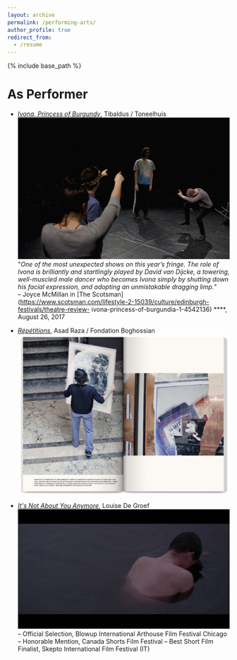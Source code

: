 ```yaml
---
layout: archive
permalink: /performing-arts/
author_profile: true
redirect_from:
  - /resume
---
```


{% include base_path %}

As Performer
======
* *[Ivona, Princess of Burgundy](https://www.toneelhuis.be/nl/programma/yvonne-prinses-van-bourgondie/)*, Tibaldus / Toneelhuis
[<img src="../images/yvonne.jpg" alt="hi" class="inline"/>](https://www.youtube.com/watch?v=f4gJX02zeQo) <br/>
"*One of the most unexpected shows on this year’s fringe. The role of Ivona is brilliantly and startlingly played by David van Dijcke, a towering, well-muscled male dancer who becomes Ivona simply by shutting down his facial expression, and adopting an unmistakable dragging limp.*"<br/>
&ndash; Joyce McMillan in [The Scotsman](https://www.scotsman.com/lifestyle-2-15039/culture/edinburgh-festivals/theatre-review- ivona-princess-of-burgundia-1-4542136) \*\*\*\*, August 26, 2017

* *[Répétitions](https://www.villaempain.com/en/exhibitions/past-exhibitions/repetition/)*, Asad Raza / Fondation Boghossian
[<img src="../images/repetitions.jpg" alt="hi" class="inline"/>](https://www.youtube.com/watch?v=G-sKmcCwpBk) <br/>


* *[It's Not About You Anymore](http://www.louisedegroef.com/fiction#/zielbeeld)*, Louise De Groef
[<img src="../images/zielbeeld.jpg" alt="hi" class="inline"/>](https://vimeo.com/232862739#at=1) <br/>
&ndash; Official Selection, Blowup International Arthouse Film Festival Chicago
&ndash; Honorable Mention, Canada Shorts Film Festival
&ndash; Best Short Film Finalist, Skepto International Film Festival (IT)




